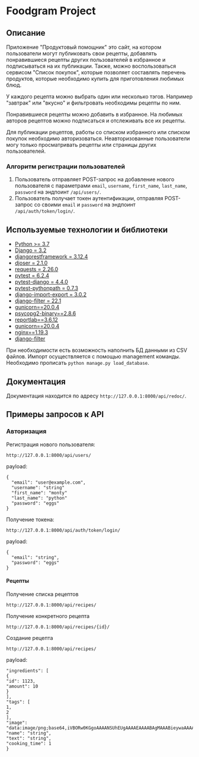 # Foodgram Project

## Описание

Приложение "Продуктовый помощник" это сайт, на котором пользователи могут публиковать свои рецепты, добавлять понравившиеся рецепты других пользователей в избранное и подписываться на их публикации. Также, можно воспользоваться сервисом "Список покупок", которые позволяет составлять перечень продуктов, которые необходимо купить для приготовления любимых блюд.

У каждого рецепта можно выбрать один или несколько тэгов. Например "завтрак" или "вкусно" и фильтровать необходимы рецепты по ним.

Понравившиеся рецепты можно добавить в избранное. На любимых авторов рецептов можно подписаться и отслеживать все их рецепты.

Для публикации рецептов, работы со списком избранного или списком покупок необходимо авторизоваться. Неавторизованные пользователи могу только просматривать рецепты или страницы других пользователей.

### Алгоритм регистрации пользователей
1. Пользователь отправляет POST-запрос на добавление нового пользователя с параметрами `email`, `username`, `first_name`, `last_name`, `password` на эндпоинт `/api/users/`.
2. Пользователь получает токен аутентификации, отправляя POST-запрос со своими `email` и `password` на эндпоинт `/api/auth/token/login/`.

## Используемые технологии и библиотеки
-   [Python >= 3.7](https://www.python.org/)
-   [Django = 3.2](https://www.djangoproject.com/)
-   [djangorestframework = 3.12.4](https://www.django-rest-framework.org/)
-   [djoser = 2.1.0](https://djoser.readthedocs.io/en/latest/getting_started.html)
-   [requests = 2.26.0](https://requests.readthedocs.io/en/latest/user/quickstart/)
-   [pytest = 6.2.4](https://docs.pytest.org/en/7.1.x/getting-started.html)
-   [pytest-django = 4.4.0](https://pytest-django.readthedocs.io/en/latest/tutorial.html)
-   [pytest-pythonpath = 0.7.3](https://pypi.org/project/pytest-pythonpath/)
-   [django-import-export = 3.0.2](https://django-import-export.readthedocs.io/en/latest/getting_started.html)
-   [django-filter = 22.1](https://django-filter.readthedocs.io/)
-   [gunicorn==20.0.4](https://docs.gunicorn.org/en/stable/settings.html)
-   [psycopg2-binary==2.8.6](https://www.psycopg.org/docs/)
-   [reportlab==3.6.12](https://docs.reportlab.com/)
-   [gunicorn==20.0.4](https://github.com/benoitc/gunicorn)
-   [nginx==1.19.3](https://nginx.org/ru/docs/)
-   [django-filter](https://django-filter.readthedocs.io/en/stable/)


При необходимости есть возможность наполнить БД данными из CSV файлов. Импорт осуществляется с помощью management команды. Необходимо прописать `python manage.py load_database`.

## Документация
Документация находится по адресу `http://127.0.0.1:8000/api/redoc/`.


## Примеры запросов к API

### Авторизация

Регистрация нового пользователя:
```POST
http://127.0.0.1:8000/api/users/
```
payload:
```application/json
{
  "email": "user@example.com",
  "username": "string"
  "first_name": "monty"
  "last_name": "python"
  "password": "eggs"
}
```

Получение токена:
```POST
http://127.0.0.1:8000/api/auth/token/login/
```
payload:
```application/json
{
  "email": "string",
  "password": "eggs"
}
```

#### Рецепты

Получение списка рецептов
```GET
http://127.0.0.1:8000/api/recipes/
```

Получение конкретного рецепта
```GET
http://127.0.0.1:8000/api/recipes/{id}/
```

Создание рецепта
```POST
http://127.0.0.1:8000/api/recipes/
```
payload:
```application/json
"ingredients": [
{
"id": 1123,
"amount": 10
}
],
"tags": [
1,
2
],
"image": "data:image/png;base64,iVBORw0KGgoAAAANSUhEUgAAAAEAAAABAgMAAABieywaAAAACVBMVEUAAAD///9fX1/S0ecCAAAACXBIWXMAAA7EAAAOxAGVKw4bAAAACklEQVQImWNoAAAAggCByxOyYQAAAABJRU5ErkJggg==",
"name": "string",
"text": "string",
"cooking_time": 1
}
```
